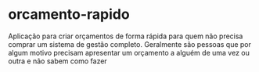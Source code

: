 # orcamento-rapido
Aplicação para criar orçamentos de forma rápida para quem não precisa comprar um sistema de gestão completo. Geralmente são pessoas que por algum motivo precisam apresentar um orçamento a alguém de uma vez ou outra e não sabem como fazer 
